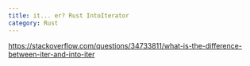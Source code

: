 ```yaml
---
title: it... er? Rust IntoIterator
category: Rust
---
```


https://stackoverflow.com/questions/34733811/what-is-the-difference-between-iter-and-into-iter
